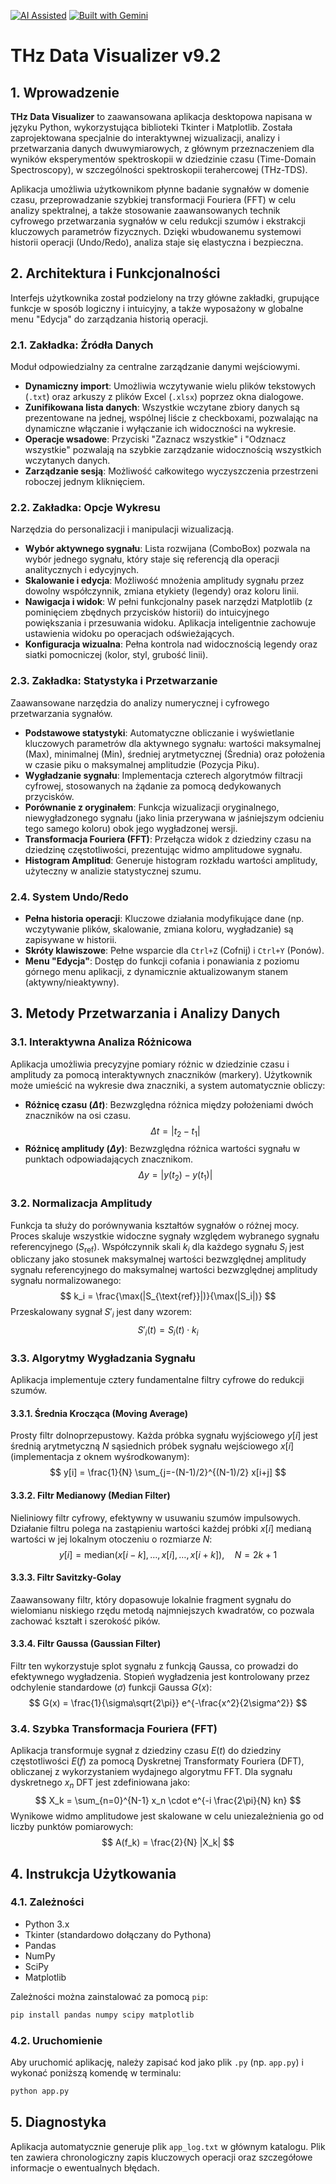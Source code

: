 [![AI Assisted](https://img.shields.io/badge/AI-Assisted-blue?style=for-the-badge&logo=openai)](./AI_POLICY.md) [![Built with Gemini](https://img.shields.io/badge/Built%20with-Gemini-4285F4?style=for-the-badge&logo=google-gemini)](https://gemini.google.com/)

# THz Data Visualizer v9.2

## 1. Wprowadzenie

**THz Data Visualizer** to zaawansowana aplikacja desktopowa napisana w języku Python, wykorzystująca biblioteki Tkinter i Matplotlib. Została zaprojektowana specjalnie do interaktywnej wizualizacji, analizy i przetwarzania danych dwuwymiarowych, z głównym przeznaczeniem dla wyników eksperymentów spektroskopii w dziedzinie czasu (Time-Domain Spectroscopy), w szczególności spektroskopii terahercowej (THz-TDS).

Aplikacja umożliwia użytkownikom płynne badanie sygnałów w domenie czasu, przeprowadzanie szybkiej transformacji Fouriera (FFT) w celu analizy spektralnej, a także stosowanie zaawansowanych technik cyfrowego przetwarzania sygnałów w celu redukcji szumów i ekstrakcji kluczowych parametrów fizycznych. Dzięki wbudowanemu systemowi historii operacji (Undo/Redo), analiza staje się elastyczna i bezpieczna.

## 2. Architektura i Funkcjonalności

Interfejs użytkownika został podzielony na trzy główne zakładki, grupujące funkcje w sposób logiczny i intuicyjny, a także wyposażony w globalne menu "Edycja" do zarządzania historią operacji.

### 2.1. Zakładka: Źródła Danych

Moduł odpowiedzialny za centralne zarządzanie danymi wejściowymi.
- **Dynamiczny import**: Umożliwia wczytywanie wielu plików tekstowych (`.txt`) oraz arkuszy z plików Excel (`.xlsx`) poprzez okna dialogowe.
- **Zunifikowana lista danych**: Wszystkie wczytane zbiory danych są prezentowane na jednej, wspólnej liście z checkboxami, pozwalając na dynamiczne włączanie i wyłączanie ich widoczności na wykresie.
- **Operacje wsadowe**: Przyciski "Zaznacz wszystkie" i "Odznacz wszystkie" pozwalają na szybkie zarządzanie widocznością wszystkich wczytanych danych.
- **Zarządzanie sesją**: Możliwość całkowitego wyczyszczenia przestrzeni roboczej jednym kliknięciem.

### 2.2. Zakładka: Opcje Wykresu

Narzędzia do personalizacji i manipulacji wizualizacją.
- **Wybór aktywnego sygnału**: Lista rozwijana (ComboBox) pozwala na wybór jednego sygnału, który staje się referencją dla operacji analitycznych i edycyjnych.
- **Skalowanie i edycja**: Możliwość mnożenia amplitudy sygnału przez dowolny współczynnik, zmiana etykiety (legendy) oraz koloru linii.
- **Nawigacja i widok**: W pełni funkcjonalny pasek narzędzi Matplotlib (z pominięciem zbędnych przycisków historii) do intuicyjnego powiększania i przesuwania widoku. Aplikacja inteligentnie zachowuje ustawienia widoku po operacjach odświeżających.
- **Konfiguracja wizualna**: Pełna kontrola nad widocznością legendy oraz siatki pomocniczej (kolor, styl, grubość linii).

### 2.3. Zakładka: Statystyka i Przetwarzanie

Zaawansowane narzędzia do analizy numerycznej i cyfrowego przetwarzania sygnałów.
- **Podstawowe statystyki**: Automatyczne obliczanie i wyświetlanie kluczowych parametrów dla aktywnego sygnału: wartości maksymalnej (Max), minimalnej (Min), średniej arytmetycznej (Średnia) oraz położenia w czasie piku o maksymalnej amplitudzie (Pozycja Piku).
- **Wygładzanie sygnału**: Implementacja czterech algorytmów filtracji cyfrowej, stosowanych na żądanie za pomocą dedykowanych przycisków.
- **Porównanie z oryginałem**: Funkcja wizualizacji oryginalnego, niewygładzonego sygnału (jako linia przerywana w jaśniejszym odcieniu tego samego koloru) obok jego wygładzonej wersji.
- **Transformacja Fouriera (FFT)**: Przełącza widok z dziedziny czasu na dziedzinę częstotliwości, prezentując widmo amplitudowe sygnału.
- **Histogram Amplitud**: Generuje histogram rozkładu wartości amplitudy, użyteczny w analizie statystycznej szumu.

### 2.4. System Undo/Redo
- **Pełna historia operacji**: Kluczowe działania modyfikujące dane (np. wczytywanie plików, skalowanie, zmiana koloru, wygładzanie) są zapisywane w historii.
- **Skróty klawiszowe**: Pełne wsparcie dla `Ctrl+Z` (Cofnij) i `Ctrl+Y` (Ponów).
- **Menu "Edycja"**: Dostęp do funkcji cofania i ponawiania z poziomu górnego menu aplikacji, z dynamicznie aktualizowanym stanem (aktywny/nieaktywny).

## 3. Metody Przetwarzania i Analizy Danych

### 3.1. Interaktywna Analiza Różnicowa

Aplikacja umożliwia precyzyjne pomiary różnic w dziedzinie czasu i amplitudy za pomocą interaktywnych znaczników (markery). Użytkownik może umieścić na wykresie dwa znaczniki, a system automatycznie obliczy:
- **Różnicę czasu ($\Delta t$)**: Bezwzględna różnica między położeniami dwóch znaczników na osi czasu.
$$
\Delta t = |t_2 - t_1|
$$
- **Różnicę amplitudy ($\Delta y$)**: Bezwzględna różnica wartości sygnału w punktach odpowiadających znacznikom.
$$
\Delta y = |y(t_2) - y(t_1)|
$$

### 3.2. Normalizacja Amplitudy

Funkcja ta służy do porównywania kształtów sygnałów o różnej mocy. Proces skaluje wszystkie widoczne sygnały względem wybranego sygnału referencyjnego ($S_{\text{ref}}$). Współczynnik skali $k_i$ dla każdego sygnału $S_i$ jest obliczany jako stosunek maksymalnej wartości bezwzględnej amplitudy sygnału referencyjnego do maksymalnej wartości bezwzględnej amplitudy sygnału normalizowanego:
$$
k_i = \frac{\max(|S_{\text{ref}}|)}{\max(|S_i|)}
$$
Przeskalowany sygnał $S'_{i}$ jest dany wzorem:
$$
S'_{i}(t) = S_i(t) \cdot k_i
$$

### 3.3. Algorytmy Wygładzania Sygnału

Aplikacja implementuje cztery fundamentalne filtry cyfrowe do redukcji szumów.

#### 3.3.1. Średnia Krocząca (Moving Average)
Prosty filtr dolnoprzepustowy. Każda próbka sygnału wyjściowego $y[i]$ jest średnią arytmetyczną $N$ sąsiednich próbek sygnału wejściowego $x[i]$ (implementacja z oknem wyśrodkowanym):
$$
y[i] = \frac{1}{N} \sum_{j=-(N-1)/2}^{(N-1)/2} x[i+j]
$$

#### 3.3.2. Filtr Medianowy (Median Filter)
Nieliniowy filtr cyfrowy, efektywny w usuwaniu szumów impulsowych. Działanie filtru polega na zastąpieniu wartości każdej próbki $x[i]$ medianą wartości w jej lokalnym otoczeniu o rozmiarze $N$:
$$
y[i] = \text{median}(x[i-k], \dots, x[i], \dots, x[i+k]), \quad N=2k+1
$$

#### 3.3.3. Filtr Savitzky-Golay
Zaawansowany filtr, który dopasowuje lokalnie fragment sygnału do wielomianu niskiego rzędu metodą najmniejszych kwadratów, co pozwala zachować kształt i szerokość pików.

#### 3.3.4. Filtr Gaussa (Gaussian Filter)
Filtr ten wykorzystuje splot sygnału z funkcją Gaussa, co prowadzi do efektywnego wygładzenia. Stopień wygładzenia jest kontrolowany przez odchylenie standardowe ($\sigma$) funkcji Gaussa $G(x)$:
$$
G(x) = \frac{1}{\sigma\sqrt{2\pi}} e^{-\frac{x^2}{2\sigma^2}}
$$

### 3.4. Szybka Transformacja Fouriera (FFT)

Aplikacja transformuje sygnał z dziedziny czasu $E(t)$ do dziedziny częstotliwości $E(f)$ za pomocą Dyskretnej Transformaty Fouriera (DFT), obliczanej z wykorzystaniem wydajnego algorytmu FFT. Dla sygnału dyskretnego $x_n$ DFT jest zdefiniowana jako:
$$
X_k = \sum_{n=0}^{N-1} x_n \cdot e^{-i \frac{2\pi}{N} kn}
$$
Wynikowe widmo amplitudowe jest skalowane w celu uniezależnienia go od liczby punktów pomiarowych:
$$
A(f_k) = \frac{2}{N} |X_k|
$$

## 4. Instrukcja Użytkowania

### 4.1. Zależności
- Python 3.x
- Tkinter (standardowo dołączany do Pythona)
- Pandas
- NumPy
- SciPy
- Matplotlib

Zależności można zainstalować za pomocą `pip`:
```bash
pip install pandas numpy scipy matplotlib
```

### 4.2. Uruchomienie
Aby uruchomić aplikację, należy zapisać kod jako plik `.py` (np. `app.py`) i wykonać poniższą komendę w terminalu:
```bash
python app.py
```

## 5. Diagnostyka

Aplikacja automatycznie generuje plik `app_log.txt` w głównym katalogu. Plik ten zawiera chronologiczny zapis kluczowych operacji oraz szczegółowe informacje o ewentualnych błędach.
